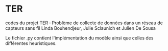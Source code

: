 # TER
codes du projet TER : Problème de collecte de données dans un réseau de capteurs sans fil
Linda Bouhendjeur, Julie Sclaunich et Julien De Sousa

Le fichier .py contient l'implémentation du modèle ainsi que celles des différentes heuristiques.


